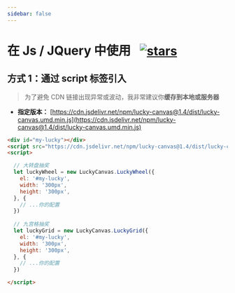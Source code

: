 ```yaml
---
sidebar: false
---
```


<h1>
  在 Js / JQuery 中使用&ensp;
  <a href="https://github.com/LuckDraw/lucky-canvas" target="_black">
    <img src="https://img.shields.io/github/stars/luckdraw/lucky-canvas?color=%23ffca28&label=lucky-canvas%20%7C%20stars&logo=github&style=flat-square" style="vertical-align: bottom" alt="stars" />
  </a>
</h1>

## 方式 1：通过 script 标签引入

> 为了避免 CDN 链接出现异常或波动，我非常建议你**缓存到本地或服务器**

- **指定版本：** [https://cdn.jsdelivr.net/npm/lucky-canvas@1.4/dist/lucky-canvas.umd.min.js](https://cdn.jsdelivr.net/npm/lucky-canvas@1.4/dist/lucky-canvas.umd.min.js)


```html
<div id="my-lucky"></div>
<script src="https://cdn.jsdelivr.net/npm/lucky-canvas@1.4/dist/lucky-canvas.umd.min.js"></script>
<script>

  // 大转盘抽奖
  let luckyWheel = new LuckyCanvas.LuckyWheel({
    el: '#my-lucky',
    width: '300px',
    height: '300px',
  }, {
    // ...你的配置
  })
  
  // 九宫格抽奖
  let luckyGrid = new LuckyCanvas.LuckyGrid({
    el: '#my-lucky',
    width: '300px',
    height: '300px',
  }, {
    // ...你的配置
  })

</script>
```
